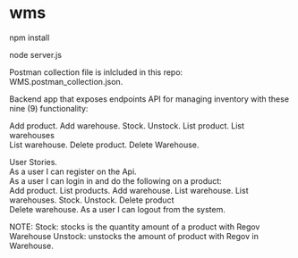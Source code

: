 # wms

npm install

node server.js

Postman collection file is inlcluded in this repo:  
WMS.postman_collection.json. 

Backend app that exposes endpoints API for managing inventory with these nine (9) functionality:  

Add product. 
Add warehouse. 
Stock. 
Unstock. 
List product. 
List warehouses  
List warehouse. 
Delete product. 
Delete Warehouse. 

User Stories.  
As a user I can register on the Api.  
As a user I can login in and do the following on a product:  
Add product. 
List products. 
Add warehouse. 
List warehouse. 
List warehouses. 
Stock. 
Unstock. 
Delete product  
Delete warehouse. 
As a user I can logout from the system. 

NOTE: Stock: stocks is the quantity amount of a product with Regov Warehouse Unstock: unstocks the amount of product with Regov in Warehouse.  

